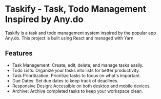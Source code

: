 # Taskify - Task, Todo Management Inspired by Any.do
Taskify is a task and todo management system inspired by the popular app Any.do. This project is built using React and managed with Yarn.

## Features
- Task Management: Create, edit, delete, and manage tasks easily.
- Todo Lists: Organize your tasks into lists for better productivity.
- Task Prioritization: Prioritize tasks to focus on what's important.
- Due Dates: Set due dates to keep track of deadlines.
- Responsive Design: Accessible on both desktop and mobile devices.
- Archive: Archive completed tasks to keep your workspace clean.
